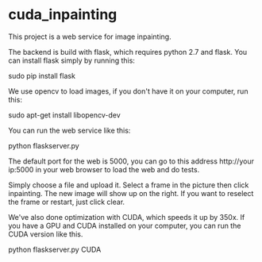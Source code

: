 # cuda_inpainting
This project is a web service for image inpainting. 

The backend is build with flask, which requires python 2.7 and flask.
You can install flask simply by running this:

sudo pip install flask

We use opencv to load images, if you don't have it on your computer, run this:

sudo apt-get install libopencv-dev

You can run the web service like this:

python flaskserver.py

The default port for the web is 5000, you can go to this address http://your ip:5000 in your web browser to load the web and do tests.

Simply choose a file and upload it. Select a frame in the picture then click inpainting. The new image will show up on the right. If you want to reselect the frame or restart, just click clear.

We've also done optimization with CUDA, which speeds it up by 350x. If you have a GPU and CUDA installed on your computer, you can run the CUDA version like this.

python flaskserver.py CUDA



